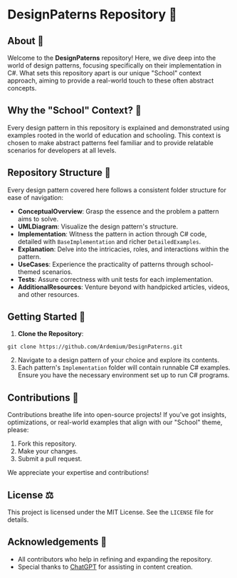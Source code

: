 # DesignPaterns Repository 📘

## About 📖

Welcome to the **DesignPaterns** repository! Here, we dive deep into the world of design patterns, focusing specifically on their implementation in C#. What sets this repository apart is our unique "School" context approach, aiming to provide a real-world touch to these often abstract concepts.

## Why the "School" Context? 🏫

Every design pattern in this repository is explained and demonstrated using examples rooted in the world of education and schooling. This context is chosen to make abstract patterns feel familiar and to provide relatable scenarios for developers at all levels.

## Repository Structure 📂

Every design pattern covered here follows a consistent folder structure for ease of navigation:

- **ConceptualOverview**: Grasp the essence and the problem a pattern aims to solve.
- **UMLDiagram**: Visualize the design pattern's structure.
- **Implementation**: Witness the pattern in action through C# code, detailed with `BaseImplementation` and richer `DetailedExamples`.
- **Explanation**: Delve into the intricacies, roles, and interactions within the pattern.
- **UseCases**: Experience the practicality of patterns through school-themed scenarios.
- **Tests**: Assure correctness with unit tests for each implementation.
- **AdditionalResources**: Venture beyond with handpicked articles, videos, and other resources.

## Getting Started 🚀

1. **Clone the Repository**: 

```
git clone https://github.com/Ardemium/DesignPaterns.git
```

2. Navigate to a design pattern of your choice and explore its contents.
3. Each pattern's `Implementation` folder will contain runnable C# examples. Ensure you have the necessary environment set up to run C# programs.

## Contributions 🌟

Contributions breathe life into open-source projects! If you've got insights, optimizations, or real-world examples that align with our "School" theme, please:

1. Fork this repository.
2. Make your changes.
3. Submit a pull request.

We appreciate your expertise and contributions!

## License ⚖️

This project is licensed under the MIT License. See the `LICENSE` file for details.

## Acknowledgements 🙏

- All contributors who help in refining and expanding the repository.
- Special thanks to [ChatGPT](https://openai.com/) for assisting in content creation.

